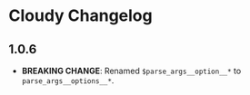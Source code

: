 # Cloudy Changelog

## 1.0.6

* **BREAKING CHANGE**: Renamed `$parse_args__option__*` to `parse_args__options__*`.
